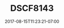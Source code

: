 ---
title: DSCF8143
date: 2017-08-15T11:23:21-07:00
draft: false
location: Olympic Peninsula, WA
img_url: https://d17enza3bfujl8.cloudfront.net/DSCF8143.jpg
original_fn: ""
tags:
- Olympic Peninsula, WA
- camping

---